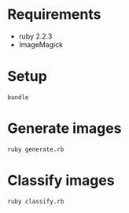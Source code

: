 # Requirements

- ruby 2.2.3
- ImageMagick

# Setup

    bundle

# Generate images

    ruby generate.rb

# Classify images

    ruby classify.rb
